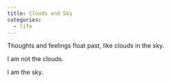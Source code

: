 ```yaml
---
title: Clouds and Sky
categories:
  - life
---
```


Thoughts and feelings
float past,
like clouds
in the sky.

I am not the clouds.

I am the sky.
